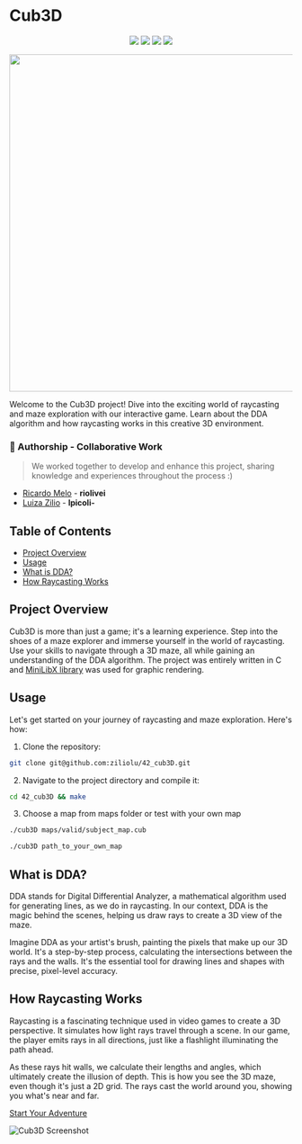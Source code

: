 # Cub3D

<p align="center">
  <img src="https://img.shields.io/github/languages/top/ziliolu/42_cub3D?color=#FFFFFF&style=flat-square" />
  <img src="https://img.shields.io/badge/score-103%20%2F%20100-success?color=#FFFFFF&style=flat-square" />
  <img src="https://img.shields.io/badge/status-finished-success?color=#FFFFFF&style=flat-square" />
  <img src="https://img.shields.io/github/last-commit/ziliolu/42_cub3D?color=#FFFFFF&style=flat-square" />
</p>
<p align="center">
  <img src="https://github.com/ziliolu/42_cub3D/blob/main/cub3d(1).gif" width="600" />
</p>

Welcome to the Cub3D project! Dive into the exciting world of raycasting and maze exploration with our interactive game. Learn about the DDA algorithm and how raycasting works in this creative 3D environment.

### 🤝 Authorship - Collaborative Work
> We worked together to develop and enhance this project, sharing knowledge and experiences throughout the process :)

- [Ricardo Melo](https://github.com/reomelo) - **riolivei**
- [Luiza Zilio](https://github.com/ziliolu) - **lpicoli-**

## Table of Contents
- [Project Overview](#project-overview)
- [Usage](#usage)
- [What is DDA?](#what-is-dda)
- [How Raycasting Works](#how-raycasting-works)
  
## Project Overview
Cub3D is more than just a game; it's a learning experience. Step into the shoes of a maze explorer and immerse yourself in the world of raycasting. Use your skills to navigate through a 3D maze, all while gaining an understanding of the DDA algorithm.
The project was entirely written in C and [MiniLibX library](https://harm-smits.github.io/42docs/libs/minilibx/introduction.html) was used for graphic rendering.

## Usage
Let's get started on your journey of raycasting and maze exploration. Here's how:

1. Clone the repository:
  ```bash
  git clone git@github.com:ziliolu/42_cub3D.git
  ```
2. Navigate to the project directory and compile it:
  ```bash
  cd 42_cub3D && make
  ```
3. Choose a map from maps folder or test with your own map
  ```bash
 ./cub3D maps/valid/subject_map.cub
  ```
  ```bash
  ./cub3D path_to_your_own_map
  ```

## What is DDA?
DDA stands for Digital Differential Analyzer, a mathematical algorithm used for generating lines, as we do in raycasting. In our context, DDA is the magic behind the scenes, helping us draw rays to create a 3D view of the maze.

Imagine DDA as your artist's brush, painting the pixels that make up our 3D world. It's a step-by-step process, calculating the intersections between the rays and the walls. It's the essential tool for drawing lines and shapes with precise, pixel-level accuracy. 

## How Raycasting Works
Raycasting is a fascinating technique used in video games to create a 3D perspective. It simulates how light rays travel through a scene. In our game, the player emits rays in all directions, just like a flashlight illuminating the path ahead.

As these rays hit walls, we calculate their lengths and angles, which ultimately create the illusion of depth. This is how you see the 3D maze, even though it's just a 2D grid. The rays cast the world around you, showing you what's near and far.

[Start Your Adventure](#usage)

![Cub3D Screenshot](cub3d_screenshot.png)
